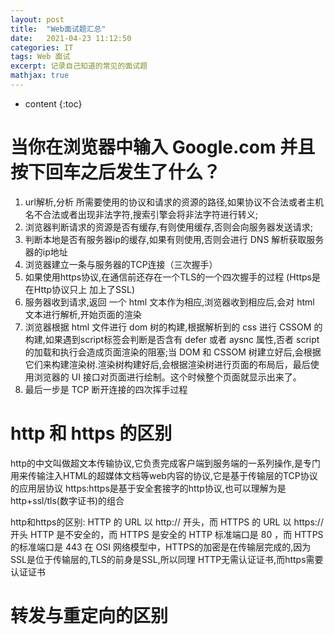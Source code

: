 ```yaml
---
layout: post
title:  "Web面试题汇总"
date:   2021-04-23 11:12:50
categories: IT
tags: Web 面试
excerpt: 记录自己知道的常见的面试题
mathjax: true
---
```


* content
{:toc}


# 当你在浏览器中输入 Google.com 并且按下回车之后发生了什么？
1. url解析,分析 所需要使用的协议和请求的资源的路径,如果协议不合法或者主机名不合法或者出现非法字符,搜索引擎会将非法字符进行转义;
2. 浏览器判断请求的资源是否有缓存,有则使用缓存,否则会向服务器发送请求;
3. 判断本地是否有服务器ip的缓存,如果有则使用,否则会进行 DNS 解析获取服务器的ip地址
4. 浏览器建立一条与服务器的TCP连接（三次握手）
5. 如果使用https协议,在通信前还存在一个TLS的一个四次握手的过程 (Https是在Http协议只上 加上了SSL)
6. 服务器收到请求,返回 一个 html 文本作为相应,浏览器收到相应后,会对 html 文本进行解析,开始页面的渲染
7. 浏览器根据 html 文件进行 dom 树的构建,根据解析到的 css 进行 CSSOM 的构建,如果遇到script标签会判断是否含有 defer 或者 aysnc 属性,否者 script 的加载和执行会造成页面渲染的阻塞;当 DOM 和 CSSOM 树建立好后,会根据它们来构建渲染树.渲染树构建好后,会根据渲染树进行页面的布局后，最后使用浏览器的 UI 接口对页面进行绘制。这个时候整个页面就显示出来了。
8. 最后一步是 TCP 断开连接的四次挥手过程

# http 和 https 的区别
http的中文叫做超文本传输协议,它负责完成客户端到服务端的一系列操作,是专门用来传输注入HTML的超媒体文档等web内容的协议,它是基于传输层的TCP协议的应用层协议
https:https是基于安全套接字的http协议,也可以理解为是http+ssl/tls(数字证书)的组合

http和https的区别:
HTTP 的 URL 以 http:// 开头，而 HTTPS 的 URL 以 https:// 开头
HTTP 是不安全的，而 HTTPS 是安全的
HTTP 标准端口是 80 ，而 HTTPS 的标准端口是 443
在 OSI 网络模型中，HTTPS的加密是在传输层完成的,因为SSL是位于传输层的,TLS的前身是SSL,所以同理
HTTP无需认证证书,而https需要认证证书 


# 转发与重定向的区别
